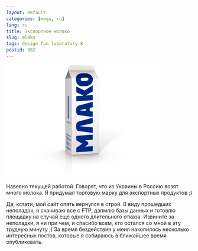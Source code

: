 ```yaml
---
layout: default
categories: [mega, ru]
lang: ru
title: Экспортное молоко
slug: mlako
tags: design fun laboratory 8 
postid: 382
---
```

<img src='/o_O/mlako/mlako.jpg' alt='Млако'  width="420" height="304"/>

Навеяно текущей работой. Говорят, что из Украины в Россию возят много молока. Я придумал торговую марку для экспортных продуктов ;)

Да, кстати, мой сайт опять вернулся в строй. В виду прошедших неполадок, я скачиваю все с FTP, дапмлю базы данных и готовлю площадку на случай еще одного длительного отказа. Извините за неполадки, я ни при чем, и спасибо всем, кто остался со мной в эту трудную минуту ;) За время бездействия у меня накопилось несколько интересных постов, которые я собираюсь в ближайшее время опубликовать.